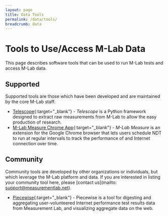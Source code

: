 ```yaml
---
layout: page
title: Data Tools
permalink: /data/tools/
breadcrumb: data
---
```


# Tools to Use/Access M-Lab Data

This page describes software tools that can be used to run M-Lab tests and access M-Lab data.

## Supported

Supported tools are those which have been developed and are maintained by the core M-Lab staff. 

* [Telescope](https://github.com/m-lab/telescope){:target="_blank"} - _Telescope_ is a Python framework designed to extract raw measurements from M-Lab to allow the easy production of research.
* [M-Lab Measure Chrome App](https://chrome.google.com/webstore/detail/m-lab-measure/leijmacehibmiomcnpaolboihcdepokh?utm_source=chrome-app-launcher-info-dialog){:target="_blank"} - _M-Lab Measure_ is an extension for the Google Chrome browser that lets users schedule NDT to run at regular intervals to track the performance of and Internet connection over time. 

## Community

Community tools are developed by other organizations or individuals, but which leverage the M-Lab platform and data. If you are interested in listing your community tool here, please [contact us](mailto: support@measurementlab.net).

* [Piecewise](https://github.com/opentechinstitute/piecewise){:target="_blank"} - Piecewise is a tool for digesting and aggregating user-volunteered Internet performance test results data from Measurement Lab, and visualizing aggregate data on the web.
